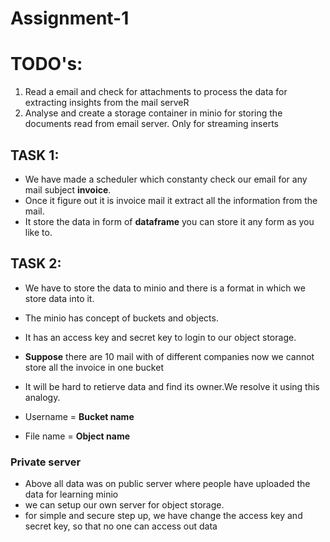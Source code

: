 # Assignment-1


# TODO's:
 
  1. Read a email and check for attachments to process the data for extracting insights from the mail serveR
  2. Analyse and create a storage container in minio for storing the documents read from email server. Only for streaming inserts

## TASK 1:

   * We have  made a scheduler which constanty check our email for any mail subject **invoice**.
   * Once it figure out it is invoice mail it extract all the information from the mail.
   * It store the data in form of **dataframe** you can store it any form as you like to.
## TASK 2:
   
   * We have to store the data to minio and there is a format in which we store data into it.
   * The minio has concept of buckets and objects.
   * It has an access key and secret key to login to our object storage.
  
   
   * **Suppose** there are 10 mail with of different companies now we cannot store all the invoice in one bucket 
   * It will be hard to retierve data and find its owner.We resolve it using this analogy.
   * Username = **Bucket name**
   * File name = **Object name**

   ### Private server
   
   * Above all data was on public server where people have uploaded the data for learning minio
   * we can setup our own server for object storage.
   * for simple and secure step up, we have change the access key and secret key, so that no one can access out data
